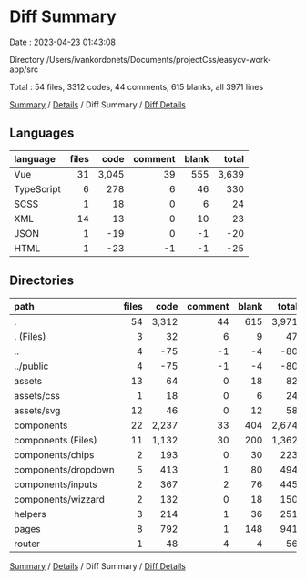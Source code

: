 # Diff Summary

Date : 2023-04-23 01:43:08

Directory /Users/ivankordonets/Documents/projectCss/easycv-work-app/src

Total : 54 files,  3312 codes, 44 comments, 615 blanks, all 3971 lines

[Summary](results.md) / [Details](details.md) / Diff Summary / [Diff Details](diff-details.md)

## Languages
| language | files | code | comment | blank | total |
| :--- | ---: | ---: | ---: | ---: | ---: |
| Vue | 31 | 3,045 | 39 | 555 | 3,639 |
| TypeScript | 6 | 278 | 6 | 46 | 330 |
| SCSS | 1 | 18 | 0 | 6 | 24 |
| XML | 14 | 13 | 0 | 10 | 23 |
| JSON | 1 | -19 | 0 | -1 | -20 |
| HTML | 1 | -23 | -1 | -1 | -25 |

## Directories
| path | files | code | comment | blank | total |
| :--- | ---: | ---: | ---: | ---: | ---: |
| . | 54 | 3,312 | 44 | 615 | 3,971 |
| . (Files) | 3 | 32 | 6 | 9 | 47 |
| .. | 4 | -75 | -1 | -4 | -80 |
| ../public | 4 | -75 | -1 | -4 | -80 |
| assets | 13 | 64 | 0 | 18 | 82 |
| assets/css | 1 | 18 | 0 | 6 | 24 |
| assets/svg | 12 | 46 | 0 | 12 | 58 |
| components | 22 | 2,237 | 33 | 404 | 2,674 |
| components (Files) | 11 | 1,132 | 30 | 200 | 1,362 |
| components/chips | 2 | 193 | 0 | 30 | 223 |
| components/dropdown | 5 | 413 | 1 | 80 | 494 |
| components/inputs | 2 | 367 | 2 | 76 | 445 |
| components/wizzard | 2 | 132 | 0 | 18 | 150 |
| helpers | 3 | 214 | 1 | 36 | 251 |
| pages | 8 | 792 | 1 | 148 | 941 |
| router | 1 | 48 | 4 | 4 | 56 |

[Summary](results.md) / [Details](details.md) / Diff Summary / [Diff Details](diff-details.md)